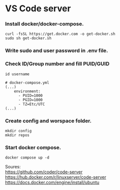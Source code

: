 # VS Code server

### Install docker/docker-compose.
```
curl -fsSL https://get.docker.com -o get-docker.sh
sudo sh get-docker.sh
```
### Write sudo and user password in .env file.

### Check ID/Group number and fill PUID/GUID
```
id username
```
```
# docker-compose.yml
(...)
    environment:
      - PUID=1000
      - PGID=1000
      - TZ=Etc/UTC
(...)
```
### Create config and worspace folder.
```
mkdir config
mkdir repos
```

### Start docker compose.
```docker compose up -d```


Soures: \
https://github.com/coder/code-server \
https://hub.docker.com/r/linuxserver/code-server \
https://docs.docker.com/engine/install/ubuntu
